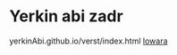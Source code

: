 # Yerkin abi zadr
yerkinAbi.github.io/verst/index.html
[lowara](https://yerkinabi.github.io/verst/index.html "4ert")
